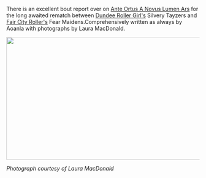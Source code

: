 <html><body><p>There is an excellent bout report over on <a href="http://aoanla.blogspot.com/2011/11/bout-report-pivots-of-caribbean-dundee.html">Ante Ortus A Novus Lumen Ars</a> for the long awaited rematch between <a href="http://dundeerollergirls.com/">Dundee Roller Girl's</a> Silvery Tayzers and <a href="http://www.faircityrollers.com/">Fair City Roller's</a> Fear Maidens.Comprehensively written as always by Aoanla with photographs by Laura MacDonald.

<a href="http://scottishrollerderbyblog.com/2011/12/pivcarib.jpg"><img src="http://scottishrollerderbyblog.com/2011/12/pivcarib.jpg" alt="" title="pivcarib" width="614" height="320" class="aligncenter size-full wp-image-636"></a>

<em>Photograph courtesy of Laura MacDonald</em></p></body></html>
